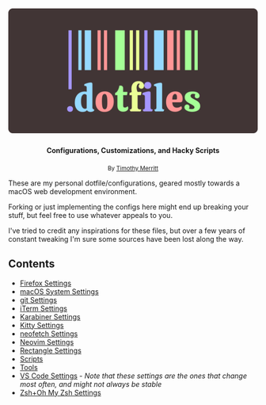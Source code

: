 <h1 align="center">
  <img src="dotfiles-logo.svg" alt="dotfiles logo" />
</h1>

<div align="center">
  <strong>Configurations, Customizations, and Hacky Scripts</strong>
</div>

<p align="center">
  <sub>By 
  <a href="https://timmybytes.com">Timothy Merritt</a>
</div>

These are my personal dotfile/configurations, geared mostly towards a macOS web development environment.

Forking or just implementing the configs here might end up breaking your stuff, but feel free to use whatever appeals to you.

I've tried to credit any inspirations for these files, but over a few years of constant tweaking I'm sure some sources have been lost along the way.

## Contents

- [Firefox Settings](./Firefox/README.md)
- [macOS System Settings](./docs/configuration.md)
- [git Settings](./git/README.md)
- [iTerm Settings](./iTerm/README.md)
- [Karabiner Settings](./karabiner/)
- [Kitty Settings](./kitty/README.md)
- [neofetch Settings](./neofetch/README.md)
- [Neovim Settings](./nvim/README.md)
- [Rectangle Settings](./rectangle/)
- [Scripts](./scripts/README.md)
- [Tools](./tools/)
- [VS Code Settings](./vscode/) - _Note that these settings are the ones that change most often, and might not always be stable_
- [Zsh+Oh My Zsh Settings](./zsh/README.md)
